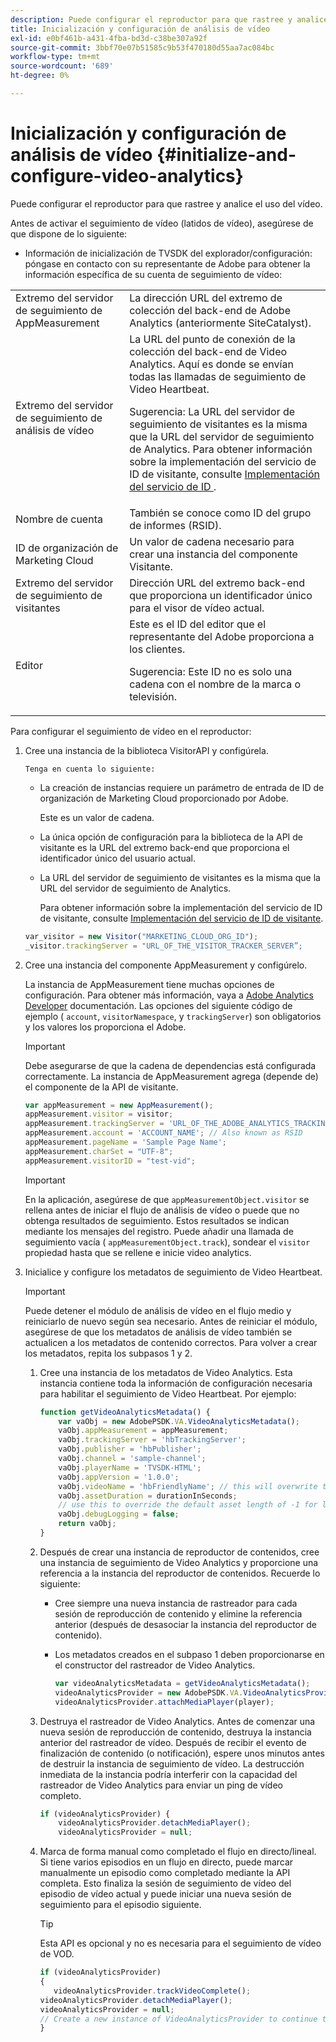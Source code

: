 ```yaml
---
description: Puede configurar el reproductor para que rastree y analice el uso del vídeo.
title: Inicialización y configuración de análisis de vídeo
exl-id: e0bf461b-a431-4fba-bd3d-c38be307a92f
source-git-commit: 3bbf70e07b51585c9b53f470180d55aa7ac084bc
workflow-type: tm+mt
source-wordcount: '689'
ht-degree: 0%

---
```


# Inicialización y configuración de análisis de vídeo {#initialize-and-configure-video-analytics}

Puede configurar el reproductor para que rastree y analice el uso del vídeo.

Antes de activar el seguimiento de vídeo (latidos de vídeo), asegúrese de que dispone de lo siguiente:

* Información de inicialización de TVSDK del explorador/configuración: póngase en contacto con su representante de Adobe para obtener la información específica de su cuenta de seguimiento de vídeo:

<table id="table_3565328ABBEE4605A92EAE1ADE5D6F84">
 <tbody>
  <tr>
   <td colname="col1"> Extremo del servidor de seguimiento de AppMeasurement </td>
   <td colname="col2"> La dirección URL del extremo de colección del back-end de Adobe Analytics (anteriormente SiteCatalyst). </td>
  </tr>
  <tr>
   <td colname="col1"> Extremo del servidor de seguimiento de análisis de vídeo </td>
   <td colname="col2"> La URL del punto de conexión de la colección del back-end de Video Analytics. Aquí es donde se envían todas las llamadas de seguimiento de Video Heartbeat. <p>Sugerencia: La URL del servidor de seguimiento de visitantes es la misma que la URL del servidor de seguimiento de Analytics. Para obtener información sobre la implementación del servicio de ID de visitante, consulte <a href="https://experienceleague.adobe.com/docs/id-service/using/implementation/setup-target.html?lang=en" format="html" scope="external"> Implementación del servicio de ID </a>. </p> </td>
  </tr>
  <tr>
   <td colname="col1"> Nombre de cuenta </td>
   <td colname="col2"> También se conoce como ID del grupo de informes (RSID). </td>
  </tr>
  <tr>
   <td colname="col1"> ID de organización de Marketing Cloud </td>
   <td colname="col2"> Un valor de cadena necesario para crear una instancia del componente Visitante. </td>
  </tr>
  <tr>
   <td colname="col1"> Extremo del servidor de seguimiento de visitantes </td>
   <td colname="col2"> Dirección URL del extremo back-end que proporciona un identificador único para el visor de vídeo actual. </td>
  </tr>
  <tr>
   <td colname="col1"> Editor </td>
   <td colname="col2"> Este es el ID del editor que el representante del Adobe proporciona a los clientes. <p>Sugerencia: Este ID no es solo una cadena con el nombre de la marca o televisión. </p> </td>
  </tr>
 </tbody>
</table>

Para configurar el seguimiento de vídeo en el reproductor:

1. Cree una instancia de la biblioteca VisitorAPI y configúrela.

       Tenga en cuenta lo siguiente:
   
   * La creación de instancias requiere un parámetro de entrada de ID de organización de Marketing Cloud proporcionado por Adobe.

      Este es un valor de cadena.
   * La única opción de configuración para la biblioteca de la API de visitante es la URL del extremo back-end que proporciona el identificador único del usuario actual.
   * La URL del servidor de seguimiento de visitantes es la misma que la URL del servidor de seguimiento de Analytics.

      Para obtener información sobre la implementación del servicio de ID de visitante, consulte [Implementación del servicio de ID de visitante](https://experienceleague.adobe.com/docs/id-service/using/implementation/setup-target.html?lang=en).

   ```js
   var_visitor = new Visitor("MARKETING_CLOUD_ORG_ID");
   _visitor.trackingServer = "URL_OF_THE_VISITOR_TRACKER_SERVER”;
   ```

2. Cree una instancia del componente AppMeasurement y configúrelo.

   La instancia de AppMeasurement tiene muchas opciones de configuración. Para obtener más información, vaya a [Adobe Analytics Developer](https://microsite.omniture.com/t2/help/en_US/reference/#Developer) documentación. Las opciones del siguiente código de ejemplo ( `account`, `visitorNamespace`, y `trackingServer`) son obligatorios y los valores los proporciona el Adobe.

   >[!IMPORTANT]
   >
   >Debe asegurarse de que la cadena de dependencias está configurada correctamente. La instancia de AppMeasurement agrega (depende de) el componente de la API de visitante.

   ```js
   var appMeasurement = new AppMeasurement();
   appMeasurement.visitor = visitor;
   appMeasurement.trackingServer = 'URL_OF_THE_ADOBE_ANALYTICS_TRACKING_SERVER';
   appMeasurement.account = 'ACCOUNT_NAME'; // Also known as RSID
   appMeasurement.pageName = 'Sample Page Name';
   appMeasurement.charSet = "UTF-8";
   appMeasurement.visitorID = "test-vid";
   ```

   >[!IMPORTANT]
   >
   >En la aplicación, asegúrese de que `appMeasurementObject.visitor` se rellena antes de iniciar el flujo de análisis de vídeo o puede que no obtenga resultados de seguimiento. Estos resultados se indican mediante los mensajes del registro. Puede añadir una llamada de seguimiento vacía ( `appMeasurementObject.track`), sondear el `visitor` propiedad hasta que se rellene e inicie video analytics.

3. Inicialice y configure los metadatos de seguimiento de Video Heartbeat.

   >[!IMPORTANT]
   >
   >Puede detener el módulo de análisis de vídeo en el flujo medio y reiniciarlo de nuevo según sea necesario. Antes de reiniciar el módulo, asegúrese de que los metadatos de análisis de vídeo también se actualicen a los metadatos de contenido correctos. Para volver a crear los metadatos, repita los subpasos 1 y 2.

   1. Cree una instancia de los metadatos de Video Analytics.
Esta instancia contiene toda la información de configuración necesaria para habilitar el seguimiento de Video Heartbeat. Por ejemplo:

      ```js
      function getVideoAnalyticsMetadata() {
          var vaObj = new AdobePSDK.VA.VideoAnalyticsMetadata();
          vaObj.appMeasurement = appMeasurement;
          vaObj.trackingServer = 'hbTrackingServer';
          vaObj.publisher = 'hbPublisher';
          vaObj.channel = 'sample-channel';
          vaObj.playerName = 'TVSDK-HTML';
          vaObj.appVersion = '1.0.0';
          vaObj.videoName = 'hbFriendlyName'; // this will overwrite the ContextData variable a.media.friendlyName
          vaObj.assetDuration = durationInSeconds;
          // use this to override the default asset length of -1 for live streams
          vaObj.debugLogging = false;
          return vaObj;
      }
      ```

   2. Después de crear una instancia de reproductor de contenidos, cree una instancia de seguimiento de Video Analytics y proporcione una referencia a la instancia del reproductor de contenidos.
Recuerde lo siguiente:

      * Cree siempre una nueva instancia de rastreador para cada sesión de reproducción de contenido y elimine la referencia anterior (después de desasociar la instancia del reproductor de contenido).
      * Los metadatos creados en el subpaso 1 deben proporcionarse en el constructor del rastreador de Video Analytics.

         ```js
         var videoAnalyticsMetadata = getVideoAnalyticsMetadata();
         videoAnalyticsProvider = new AdobePSDK.VA.VideoAnalyticsProvider(videoAnalyticsMetadata);
         videoAnalyticsProvider.attachMediaPlayer(player);
         ```
   3. Destruya el rastreador de Video Analytics.
Antes de comenzar una nueva sesión de reproducción de contenido, destruya la instancia anterior del rastreador de vídeo. Después de recibir el evento de finalización de contenido (o notificación), espere unos minutos antes de destruir la instancia de seguimiento de vídeo. La destrucción inmediata de la instancia podría interferir con la capacidad del rastreador de Video Analytics para enviar un ping de vídeo completo.

      ```js
      if (videoAnalyticsProvider) {
          videoAnalyticsProvider.detachMediaPlayer();
          videoAnalyticsProvider = null;
      ```

   4. Marca de forma manual como completado el flujo en directo/lineal.
Si tiene varios episodios en un flujo en directo, puede marcar manualmente un episodio como completado mediante la API completa. Esto finaliza la sesión de seguimiento de vídeo del episodio de vídeo actual y puede iniciar una nueva sesión de seguimiento para el episodio siguiente.
      >[!TIP]
      >
      >Esta API es opcional y no es necesaria para el seguimiento de vídeo de VOD.

      ```js
      if (videoAnalyticsProvider)
      {
         videoAnalyticsProvider.trackVideoComplete();
      videoAnalyticsProvider.detachMediaPlayer();
      videoAnalyticsProvider = null;
      // Create a new instance of VideoAnalyticsProvider to continue tracking.
      }
      ```
